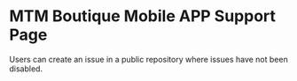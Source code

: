 # MTM Boutique Mobile APP Support Page
Users can create an issue in a public repository where issues have not been disabled.
